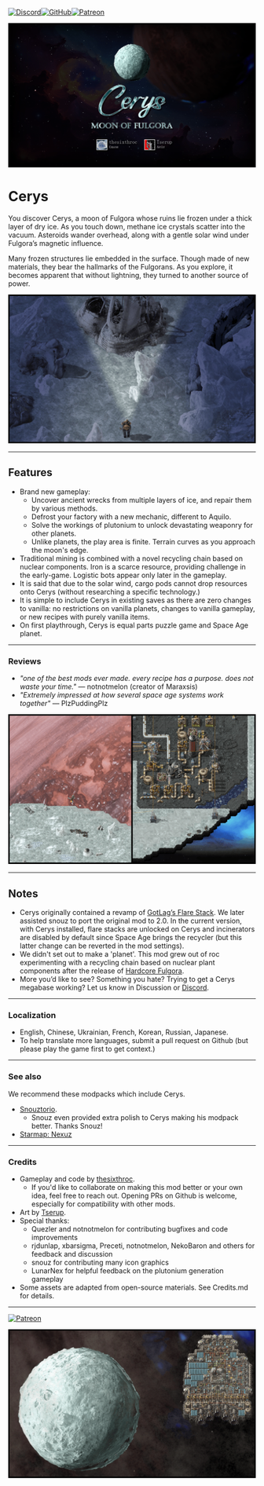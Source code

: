 [![Discord](https://img.shields.io/badge/Discord-%235865F2.svg?style=for-the-badge&logo=discord&logoColor=white)](https://discord.gg/VuVhYUBbWE)[![GitHub](https://img.shields.io/badge/github-%23121011.svg?style=for-the-badge&logo=github&logoColor=white)](https://github.com/danielmartin0/Cerys-Moon-of-Fulgora)[![Patreon](https://img.shields.io/badge/Patreon-f96854?style=for-the-badge&logo=patreon)](https://www.patreon.com/thesixthroc)

![](https://raw.githubusercontent.com/danielmartin0/Cerys-Moon-of-Fulgora/main/images/movie-poster.png)

# Cerys

You discover Cerys, a moon of Fulgora whose ruins lie frozen under a thick layer of dry ice. As you touch down, methane ice crystals scatter into the vacuum. Asteroids wander overhead, along with a gentle solar wind under Fulgora’s magnetic influence.

Many frozen structures lie embedded in the surface. Though made of new materials, they bear the hallmarks of the Fulgorans. As you explore, it becomes apparent that without lightning, they turned to another source of power.

![](https://raw.githubusercontent.com/danielmartin0/Cerys-Moon-of-Fulgora/main/images/explore.png)

---

## Features

- Brand new gameplay:
    - Uncover ancient wrecks from multiple layers of ice, and repair them by various methods.
    - Defrost your factory with a new mechanic, different to Aquilo.
    - Solve the workings of plutonium to unlock devastating weaponry for other planets.
    - Unlike planets, the play area is finite. Terrain curves as you approach the moon's edge.
- Traditional mining is combined with a novel recycling chain based on nuclear components. Iron is a scarce resource, providing challenge in the early-game. Logistic bots appear only later in the gameplay.
- It is said that due to the solar wind, cargo pods cannot drop resources onto Cerys (without researching a specific technology.)
- It is simple to include Cerys in existing saves as there are zero changes to vanilla: no restrictions on vanilla planets, changes to vanilla gameplay, or new recipes with purely vanilla items.
- On first playthrough, Cerys is equal parts puzzle game and Space Age planet.

---

### Reviews

- _"one of the best mods ever made. every recipe has a purpose. does not waste your time."_ — notnotmelon (creator of Maraxsis)
- _"Extremely impressed at how several space age systems work together"_ — PlzPuddingPlz

![](https://raw.githubusercontent.com/danielmartin0/Cerys-Moon-of-Fulgora/main/images/landing-and-factory.png)

---

## Notes

- Cerys originally contained a revamp of [GotLag’s Flare Stack](https://mods.factorio.com/mods/GotLag/Flare%20Stack). We later assisted snouz to port the original mod to 2.0. In the current version, with Cerys installed, flare stacks are unlocked on Cerys and incinerators are disabled by default since Space Age brings the recycler (but this latter change can be reverted in the mod settings).
- We didn't set out to make a 'planet'. This mod grew out of roc experimenting with a recycling chain based on nuclear plant components after the release of [Hardcore Fulgora](https://mods.factorio.com/mod/Rocs-Hardcore-Fulgora).
- More you’d like to see? Something you hate? Trying to get a Cerys megabase working? Let us know in Discussion or [Discord](https://discord.gg/VuVhYUBbWE).

---

### Localization

- English, Chinese, Ukrainian, French, Korean, Russian, Japanese.
- To help translate more languages, submit a pull request on Github (but please play the game first to get context.)

---

### See also

We recommend these modpacks which include Cerys.

- [Snouztorio](https://mods.factorio.com/mod/snouz-snouztorio).
    - Snouz even provided extra polish to Cerys making his modpack better. Thanks Snouz!
- [Starmap: Nexuz](https://mods.factorio.com/mod/Starmap_Nexuz)

---

### Credits

- Gameplay and code by [thesixthroc](https://mods.factorio.com/user/thesixthroc).
    - If you'd like to collaborate on making this mod better or your own idea, feel free to reach out. Opening PRs on Github is welcome, especially for compatibility with other mods.
- Art by [Tserup](https://mods.factorio.com/user/Tserup).
- Special thanks:
    - Quezler and notnotmelon for contributing bugfixes and code improvements
    - rjdunlap, xbarsigma, Preceti, notnotmelon, NekoBaron and others for feedback and discussion
    - snouz for contributing many icon graphics
    - LunarNex for helpful feedback on the plutonium generation gameplay
- Some assets are adapted from open-source materials. See Credits.md for details.

---
[![Patreon](https://assets-mod.factorio.com/assets/ext/711a931fd4f2d2b9e0e678777e30b049804e8f2ab58acdaa2bb531c804ed9640.png)](https://www.patreon.com/thesixthroc)

![](https://raw.githubusercontent.com/danielmartin0/Cerys-Moon-of-Fulgora/main/images/hovering-2.png)